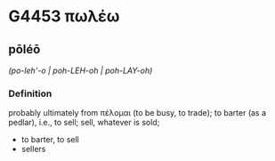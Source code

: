 # G4453 πωλέω

## pōléō

_(po-leh'-o | poh-LEH-oh | poh-LAY-oh)_

### Definition

probably ultimately from πέλομαι (to be busy, to trade); to barter (as a pedlar), i.e., to sell; sell, whatever is sold; 

- to barter, to sell
- sellers
